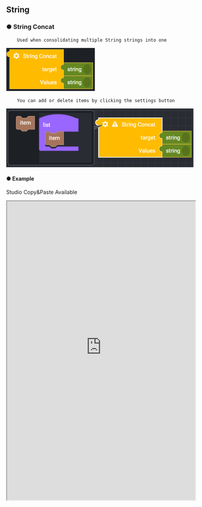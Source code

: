 ## String

### ● String Concat

        Used when consolidating multiple String strings into one

![](../../../img/assets/image%20%2863%29.png)

        You can add or delete items by clicking the settings button

![](../../../img/assets/image%20%28190%29.png)

#### ● Example

<p class='comment'>Studio Copy&Paste Available</p>
<iframe
    src="https://d1sxhpvag16wqc.cloudfront.net/v3.1.0/util/string_concat"
    width="100%"
    height="800px"
    allow=""
    sandbox="allow-scripts allow-same-origin" />
<div class="display-pdf">
    <p><img src="../../../img/assets/string_concat_example.png" alt="" /></p>
</div>

#### ● Result

```text
{
  "result": {
    "concat": "Welcome to Synctree"
  }
}
```

### ● String Index

        Used to find the position of the character you want to find in a string

![](../../../img/assets/image%20%28205%29.png)

#### ● Example

<p class='comment'>Studio Copy&Paste Available</p>
<iframe
    src="https://d1sxhpvag16wqc.cloudfront.net/v3.1.0/util/string_index"
    width="100%"
    height="800px"
    allow=""
    sandbox="allow-scripts allow-same-origin"/>
<div class="display-pdf">
    <p><img src="../../../img/assets/string_index_example.png" alt="" /></p>
</div>

#### ● Result

```text
{
  "result": {
    "index": 11
  }
}
```

### ● String Format

        String formatting

![](../../../img/assets/image%20%28210%29.png)

        You can add or delete items by clicking the settings button

![](../../../img/assets/image%20%2899%29.png)

### ● String Charset Encode

        String encoding

![](../../../img/assets/image%20%28146%29.png)

### ● String Length

        Used to check the length of a string

![](../../../img/assets/image%20%28148%29.png)

#### ● Example

<p class='comment'>Studio Copy&Paste Available</p>
<iframe
    src="https://d1sxhpvag16wqc.cloudfront.net/v3.1.0/util/string_length"
    width="100%"
    height="800px"
    allow=""
    sandbox="allow-scripts allow-same-origin"/>
<div class="display-pdf">
    <p><img src="../../../img/assets/string_length_example.png" alt="" /></p>
</div>

#### ● Result

```text
{
  "result": {
    "length": 19
  }
}
```

### ● String ToArray

        Used to return a string as an array

![](../../../img/assets/image%20%28183%29.png)

#### ● Example

<p class='comment'>Studio Copy&Paste Available</p>
<iframe
    src="https://d1sxhpvag16wqc.cloudfront.net/v3.1.0/util/string_toarray"
    width="100%"
    height="800px"
    allow=""
    sandbox="allow-scripts allow-same-origin"/>
<div class="display-pdf">
    <p><img src="../../../img/assets/string_toarray_example.png" alt="" /></p>
</div>

#### ● Result

```text
{
  "result": {
    "string-to-array": [
      "W",
      "e",
      "l",
      "c",
      "o",
      "m",
      "e",
      " ",
      "t",
      "o",
      " ",
      "S",
      "y",
      "n",
      "c",
      "t",
      "r",
      "e",
      "e"
    ]
  }
}
```

### ● String Substring

        Used to extract a part of a string

![](../../../img/assets/image%20%28108%29.png)

#### ● Example

<p class='comment'>Studio Copy&Paste Available</p>
<iframe
    src="https://d1sxhpvag16wqc.cloudfront.net/v3.1.0/util/string_substring"
    width="100%"
    height="800px"
    allow=""
    sandbox="allow-scripts allow-same-origin"/>
<div class="display-pdf">
    <p><img src="../../../img/assets/string_substring_example.png" alt="" /></p>
</div>

#### ● Result

```text
{
  "result": {
    "substring": "Welcome to Synctre"
  }
}
```

### ● String Replace

        Used to change one character to another in a string

![](../../../img/assets/image%20%2879%29.png)

#### ● Example

<p class='comment'>Studio Copy&Paste Available</p>
<iframe
    src="https://d1sxhpvag16wqc.cloudfront.net/v3.1.0/util/string_replace"
    width="100%"
    height="800px"
    allow=""
    sandbox="allow-scripts allow-same-origin"/>
<div class="display-pdf">
    <p><img src="../../../img/assets/string_replace_example.png" alt="" /></p>
</div>

#### ● Result

```text
{
  "result": {
    "before": "Welcome to Ntuple",
    "replaced": "Welcome to Synctree"
  }
}
```

### ● String Replace-Regex

        Used to convert characters that match a regular expression pattern to a string

![](../../../img/assets/image%20%28107%29.png)

#### ● Example

<p class='comment'>Studio Copy&Paste Available</p>
<iframe
    src="https://d1sxhpvag16wqc.cloudfront.net/v3.1.0/util/string_replace_regex"
    width="100%"
    height="800px"
    allow=""
    sandbox="allow-scripts allow-same-origin"/>
<div class="display-pdf">
    <p><img src="../../../img/assets/string_replace_regex_example.png" alt="" /></p>
</div>

#### ● Result

```text
{
  "result": "Replace matched sequence"
}
```

### ● String Split

        Used to split a string by separating a specific character in the string and output it as an array

![](../../../img/assets/image%20%28144%29.png)

#### ● Example

<p class='comment'>Studio Copy&Paste Available</p>
<iframe
    src="https://d1sxhpvag16wqc.cloudfront.net/v3.1.0/util/string_split"
    width="100%"
    height="800px"
    allow=""
    sandbox="allow-scripts allow-same-origin"/>
<div class="display-pdf">
    <p><img src="../../../img/assets/string_split_example.png" alt="" /></p>
</div>

#### ● Result

```text
{
  "result": {
    "split": [
      "Welcome to",
      " Synctree"
    ]
  }
}
```

### ● String Split-Regex

        Used when splitting a string (regular expression)

![](../../../img/assets/image%20%28218%29.png)

#### ● Example

<p class='comment'>Studio Copy&Paste Available</p>
<iframe
    src="https://d1sxhpvag16wqc.cloudfront.net/v3.1.0/util/string_split_regex"
    width="100%"
    height="800px"
    allow=""
    sandbox="allow-scripts allow-same-origin"/>
<div class="display-pdf">
    <p><img src="../../../img/assets/string_split_regex.png" alt="" /></p>
</div>

#### ● Result

```text
{
  "result": {
    "str": "hypertext language, programming",
    "match": [
      "hypertext language",
      " programming"
    ],
    "matchArrCnt": 2
  }
}
```

### ● String LTrim

        Used to remove whitespace from the left side of a string

![](../../../img/assets/image%20%28158%29.png)

#### ● Example

<p class='comment'>Studio Copy&Paste Available</p>
<iframe
    src="https://d1sxhpvag16wqc.cloudfront.net/v3.1.0/util/string_ltrim"
    width="100%"
    height="800px"
    allow=""
    sandbox="allow-scripts allow-same-origin"/>
<div class="display-pdf">
    <p><img src="../../../img/assets/string_ltrim_example.png" alt="" /></p>
</div>

#### ● Result

```text
{
  "result": {
    "ltrim": "Welcome to Synctree"
  }
}
```

### ● String RTrim

        Used to remove whitespace on the right side of a string

![](../../../img/assets/image%20%2860%29.png)

#### ● Example

<p class='comment'>Studio Copy&Paste Available</p>
<iframe
    src="https://d1sxhpvag16wqc.cloudfront.net/v3.1.0/util/string_rtrim"
    width="100%"
    height="800px"
    allow=""
    sandbox="allow-scripts allow-same-origin"/>
<div class="display-pdf">
    <p><img src="../../../img/assets/string_rtrim_example.png" alt="" /></p>
</div>

#### ● Result

```text
{
  "result": {
    "rtrim": "Welcome to Synctree"
  }
}
```
